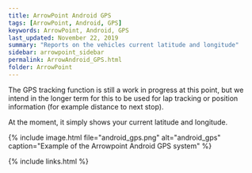 ```yaml
---
title: ArrowPoint Android GPS
tags: [ArrowPoint, Android, GPS]
keywords: ArrowPoint, Android, GPS
last_updated: November 22, 2019
summary: "Reports on the vehicles current latitude and longitude"
sidebar: arrowpoint_sidebar
permalink: ArrowAndroid_GPS.html
folder: ArrowPoint
---
```


The GPS tracking function is still a work in progress at this point, but we intend in the longer term for this to be used for lap tracking or position information (for example distance to next stop).

At the moment, it simply shows your current latitude and longitude.

{% include image.html file="android_gps.png" alt="android_gps" caption="Example of the Arrowpoint Android GPS system" %}

{% include links.html %}